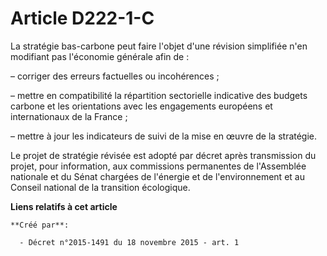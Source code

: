 # Article D222-1-C

La stratégie bas-carbone peut faire l'objet d'une révision simplifiée n'en modifiant pas l'économie générale afin de :

– corriger des erreurs factuelles ou incohérences ;

– mettre en compatibilité la répartition sectorielle indicative des budgets carbone et les orientations avec les engagements
européens et internationaux de la France ;

– mettre à jour les indicateurs de suivi de la mise en œuvre de la stratégie.

Le projet de stratégie révisée est adopté par décret après transmission du projet, pour information, aux commissions
permanentes de l'Assemblée nationale et du Sénat chargées de l'énergie et de l'environnement et au Conseil national de la
transition écologique.

**Liens relatifs à cet article**

	**Créé par**:

	  - Décret n°2015-1491 du 18 novembre 2015 - art. 1
